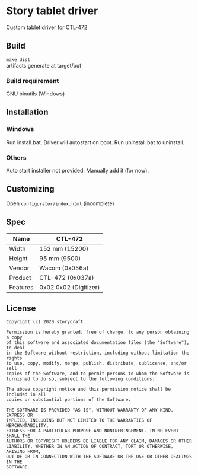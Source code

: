 # Story tablet driver
Custom tablet driver for CTL-472

## Build
`make dist`  
artifacts generate at target/out
### Build requirement
GNU binutils (Windows)

## Installation
### Windows
Run install.bat. Driver will autostart on boot.
Run uninstall.bat to uninstall.
### Others
Auto start installer not provided. Manually add it (for now).

## Customizing
Open `configurator/index.html` (incomplete)

## Spec
| Name     | CTL-472               |
|----------|-----------------------|
| Width    | 152 mm (15200)        |
| Height   | 95 mm  (9500)         |
| Vendor   | Wacom (0x056a)        |
| Product  | CTL-472 (0x037a)      |
| Features | 0x02 0x02 (Digitizer) |

## License

```text
Copyright (c) 2020 storycraft

Permission is hereby granted, free of charge, to any person obtaining a copy
of this software and associated documentation files (the "Software"), to deal
in the Software without restriction, including without limitation the rights
to use, copy, modify, merge, publish, distribute, sublicense, and/or sell
copies of the Software, and to permit persons to whom the Software is
furnished to do so, subject to the following conditions:

The above copyright notice and this permission notice shall be included in all
copies or substantial portions of the Software.

THE SOFTWARE IS PROVIDED "AS IS", WITHOUT WARRANTY OF ANY KIND, EXPRESS OR
IMPLIED, INCLUDING BUT NOT LIMITED TO THE WARRANTIES OF MERCHANTABILITY,
FITNESS FOR A PARTICULAR PURPOSE AND NONINFRINGEMENT. IN NO EVENT SHALL THE
AUTHORS OR COPYRIGHT HOLDERS BE LIABLE FOR ANY CLAIM, DAMAGES OR OTHER
LIABILITY, WHETHER IN AN ACTION OF CONTRACT, TORT OR OTHERWISE, ARISING FROM,
OUT OF OR IN CONNECTION WITH THE SOFTWARE OR THE USE OR OTHER DEALINGS IN THE
SOFTWARE.
```